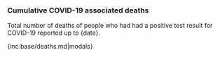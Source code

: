 ﻿### Cumulative COVID-19 associated deaths

Total number of deaths of people who had had a positive test result for COVID-19 reported up to {date}.

{inc:base/deaths.md|modals}
